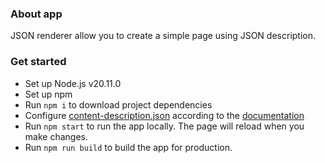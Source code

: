 ### About app
JSON renderer allow you to create a simple page using JSON description.

### Get started
- Set up Node.js v20.11.0
- Set up npm
- Run `npm i` to download project dependencies
- Configure [content-description.json](./src/content-description.json) according to the [documentation](./JSON_RENDERER_API.md)
- Run `npm start` to run the app locally. The page will reload when you make changes.
- Run `npm run build` to build the app for production.


